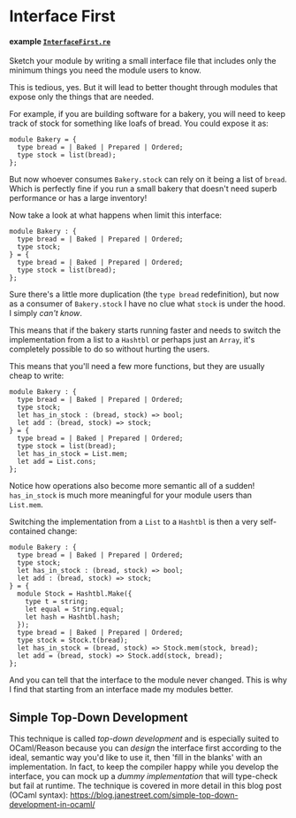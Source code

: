 # Interface First

#### example [`InterfaceFirst.re`](./interface-first/InterfaceFirst.re)

Sketch your module by writing a small interface file that includes only the
minimum things you need the module users to know.

This is tedious, yes. But it will lead to better thought through modules that
expose only the things that are needed.

For example, if you are building software for a bakery, you will need to keep 
track of stock for something like loafs of bread. You could expose it as:

```reason
module Bakery = {
  type bread = | Baked | Prepared | Ordered;
  type stock = list(bread);
};
```

But now whoever consumes `Bakery.stock` can rely on it being a list of `bread`.
Which is perfectly fine if you run a small bakery that doesn't need superb
performance or has a large inventory!

Now take a look at what happens when limit this interface:

```reason
module Bakery : {
  type bread = | Baked | Prepared | Ordered;
  type stock;
} = {
  type bread = | Baked | Prepared | Ordered;
  type stock = list(bread);
};
```

Sure there's a little more duplication (the `type bread` redefinition), but now
as a consumer of `Bakery.stock` I have no clue what `stock` is under the hood.
I simply _can't know_.

This means that if the bakery starts running faster and needs to switch the
implementation from a list to a `Hashtbl` or perhaps just an `Array`, it's
completely possible to do so without hurting the users.

This means that you'll need a few more functions, but they are usually cheap to
write:

```reason
module Bakery : {
  type bread = | Baked | Prepared | Ordered;
  type stock;
  let has_in_stock : (bread, stock) => bool;
  let add : (bread, stock) => stock;
} = {
  type bread = | Baked | Prepared | Ordered;
  type stock = list(bread);
  let has_in_stock = List.mem;
  let add = List.cons;
};
```

Notice how operations also become more semantic all of a sudden! `has_in_stock`
is much more meaningful for your module users than `List.mem`.

Switching the implementation from a `List` to a `Hashtbl` is then a very
self-contained change:

```reason
module Bakery : {
  type bread = | Baked | Prepared | Ordered;
  type stock;
  let has_in_stock : (bread, stock) => bool;
  let add : (bread, stock) => stock;
} = {
  module Stock = Hashtbl.Make({
    type t = string;
    let equal = String.equal;
    let hash = Hashtbl.hash;
  });
  type bread = | Baked | Prepared | Ordered;
  type stock = Stock.t(bread);
  let has_in_stock = (bread, stock) => Stock.mem(stock, bread);
  let add = (bread, stock) => Stock.add(stock, bread);
};
```

And you can tell that the interface to the module never changed. This is why I 
find that starting from an interface made my modules better.

## Simple Top-Down Development

This technique is called _top-down development_ and is especially suited to OCaml/Reason because you can _design_ the interface first according to the ideal, semantic way you'd like to use it, then 'fill in the blanks' with an implementation. In fact, to keep the compiler happy while you develop the interface, you can mock up a _dummy implementation_ that will type-check but fail at runtime. The technique is covered in more detail in this blog post (OCaml syntax): https://blog.janestreet.com/simple-top-down-development-in-ocaml/
